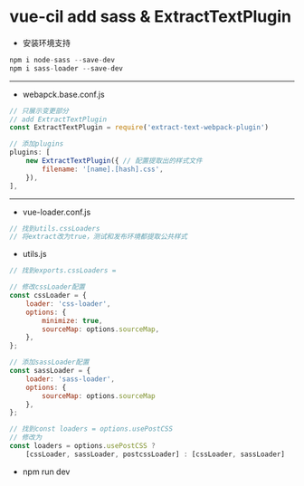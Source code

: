 # vue-cil add sass & ExtractTextPlugin

* 安装环境支持

```javascript
npm i node-sass --save-dev
npm i sass-loader --save-dev
```

---

* webapck.base.conf.js


```javascript
// 只展示变更部分
// add ExtractTextPlugin
const ExtractTextPlugin = require('extract-text-webpack-plugin')

// 添加plugins
plugins: [
    new ExtractTextPlugin({ // 配置提取出的样式文件
        filename: '[name].[hash].css',
    }),
],

```
---

* vue-loader.conf.js


```javascript
// 找到utils.cssLoaders
// 将extract改为true，测试和发布环境都提取公共样式

```


* utils.js

```javascript
// 找到exports.cssLoaders =

// 修改cssLoader配置
const cssLoader = {
    loader: 'css-loader',
    options: {
        minimize: true,
        sourceMap: options.sourceMap,
    },
};

// 添加sassLoader配置
const sassLoader = {
    loader: 'sass-loader',
    options: {
        sourceMap: options.sourceMap
    },
};

// 找到const loaders = options.usePostCSS
// 修改为
const loaders = options.usePostCSS ?
    [cssLoader, sassLoader, postcssLoader] : [cssLoader, sassLoader]
```

* npm run dev



<go-back/>